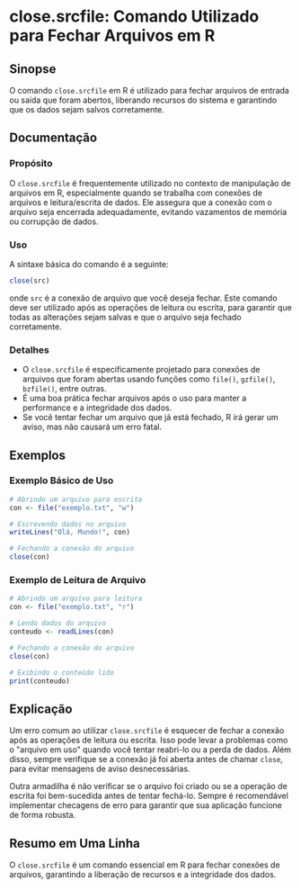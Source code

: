 <!--
Meta Description: # close.srcfile: Comando Utilizado para Fechar Arquivos em R ## Sinopse O comando `close.srcfile` em R é utilizado para fechar arquivos de entrada ou ...
Meta Keywords: arquivo, close, para, que, dados
-->

# close.srcfile: Comando Utilizado para Fechar Arquivos em R

## Sinopse
O comando `close.srcfile` em R é utilizado para fechar arquivos de entrada ou saída que foram abertos, liberando recursos do sistema e garantindo que os dados sejam salvos corretamente.

## Documentação
### Propósito
O `close.srcfile` é frequentemente utilizado no contexto de manipulação de arquivos em R, especialmente quando se trabalha com conexões de arquivos e leitura/escrita de dados. Ele assegura que a conexão com o arquivo seja encerrada adequadamente, evitando vazamentos de memória ou corrupção de dados.

### Uso
A sintaxe básica do comando é a seguinte:

```R
close(src)
```

onde `src` é a conexão de arquivo que você deseja fechar. Este comando deve ser utilizado após as operações de leitura ou escrita, para garantir que todas as alterações sejam salvas e que o arquivo seja fechado corretamente.

### Detalhes
- O `close.srcfile` é especificamente projetado para conexões de arquivos que foram abertas usando funções como `file()`, `gzfile()`, `bzfile()`, entre outras.
- É uma boa prática fechar arquivos após o uso para manter a performance e a integridade dos dados.
- Se você tentar fechar um arquivo que já está fechado, R irá gerar um aviso, mas não causará um erro fatal.

## Exemplos
### Exemplo Básico de Uso
```R
# Abrindo um arquivo para escrita
con <- file("exemplo.txt", "w")

# Escrevendo dados no arquivo
writeLines("Olá, Mundo!", con)

# Fechando a conexão do arquivo
close(con)
```

### Exemplo de Leitura de Arquivo
```R
# Abrindo um arquivo para leitura
con <- file("exemplo.txt", "r")

# Lendo dados do arquivo
conteudo <- readLines(con)

# Fechando a conexão do arquivo
close(con)

# Exibindo o conteúdo lido
print(conteudo)
```

## Explicação
Um erro comum ao utilizar `close.srcfile` é esquecer de fechar a conexão após as operações de leitura ou escrita. Isso pode levar a problemas como o "arquivo em uso" quando você tentar reabri-lo ou a perda de dados. Além disso, sempre verifique se a conexão já foi aberta antes de chamar `close`, para evitar mensagens de aviso desnecessárias.

Outra armadilha é não verificar se o arquivo foi criado ou se a operação de escrita foi bem-sucedida antes de tentar fechá-lo. Sempre é recomendável implementar checagens de erro para garantir que sua aplicação funcione de forma robusta.

## Resumo em Uma Linha
O `close.srcfile` é um comando essencial em R para fechar conexões de arquivos, garantindo a liberação de recursos e a integridade dos dados.